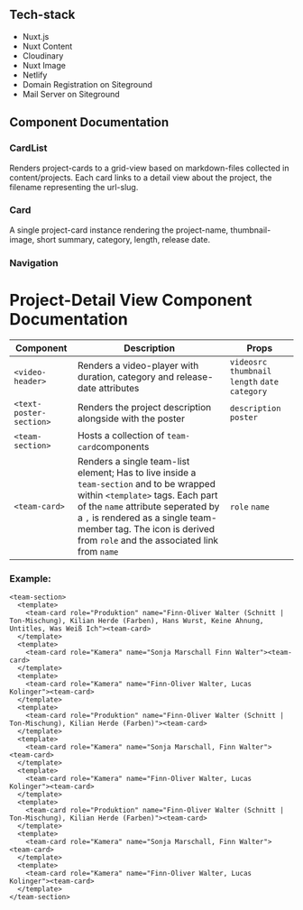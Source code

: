 ## Tech-stack

- Nuxt.js
- Nuxt Content
- Cloudinary
- Nuxt Image
- Netlify
- Domain Registration on Siteground
- Mail Server on Siteground

## Component Documentation

### CardList

Renders project-cards to a grid-view based on markdown-files collected in content/projects.
Each card links to a detail view about the project, the filename representing the url-slug.

### Card

A single project-card instance rendering the project-name, thumbnail-image, short summary, category, length, release date.

### Navigation

# Project-Detail View Component Documentation

| Component               | Description                                                                                                                                                                                                                                                                           | Props                                             |
| ----------------------- | ------------------------------------------------------------------------------------------------------------------------------------------------------------------------------------------------------------------------------------------------------------------------------------- | ------------------------------------------------- |
| `<video-header>`        | Renders a video-player with duration, category and release-date attributes                                                                                                                                                                                                            | `videosrc` `thumbnail` `length` `date` `category` |
| `<text-poster-section>` | Renders the project description alongside with the poster                                                                                                                                                                                                                             | `description` `poster`                            |
| `<team-section>`        | Hosts a collection of `team-card`components                                                                                                                                                                                                                                           |                                                   |
| `<team-card>`           | Renders a single team-list element; Has to live inside a `team-section` and to be wrapped within `<template>` tags. Each part of the `name` attribute seperated by a `,` is rendered as a single team-member tag. The icon is derived from `role` and the associated link from `name` | `role` `name`                                     |

### Example:

```
<team-section>
  <template>
    <team-card role="Produktion" name="Finn-Oliver Walter (Schnitt | Ton-Mischung), Kilian Herde (Farben), Hans Wurst, Keine Ahnung, Untitles, Was Weiß Ich"><team-card>
  </template>
  <template>
    <team-card role="Kamera" name="Sonja Marschall Finn Walter"><team-card>
  </template>
  <template>
    <team-card role="Kamera" name="Finn-Oliver Walter, Lucas Kolinger"><team-card>
  </template>
  <template>
    <team-card role="Produktion" name="Finn-Oliver Walter (Schnitt | Ton-Mischung), Kilian Herde (Farben)"><team-card>
  </template>
  <template>
    <team-card role="Kamera" name="Sonja Marschall, Finn Walter"><team-card>
  </template>
  <template>
    <team-card role="Kamera" name="Finn-Oliver Walter, Lucas Kolinger"><team-card>
  </template>
  <template>
    <team-card role="Produktion" name="Finn-Oliver Walter (Schnitt | Ton-Mischung), Kilian Herde (Farben)"><team-card>
  </template>
  <template>
    <team-card role="Kamera" name="Sonja Marschall, Finn Walter"><team-card>
  </template>
  <template>
    <team-card role="Kamera" name="Finn-Oliver Walter, Lucas Kolinger"><team-card>
  </template>
</team-section>




```
